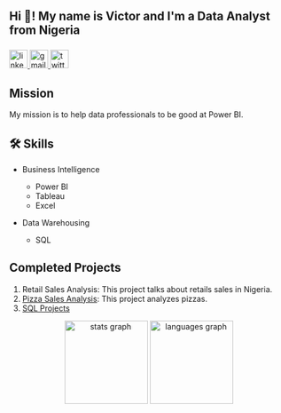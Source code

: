 <h2 align="left">Hi 👋! My name is Victor and I'm a Data Analyst from Nigeria</h2>

###

<div align="left">
  <a href="https://www.linkedin.com/in/biokpo-amachree/" target="_blank">
    <img src="https://img.shields.io/static/v1?message=Connect&logo=linkedin&label=LinkedIn&color=bc6c25&logoColor=white&labelColor=0077B5&style=flat" height="33" alt="linkedin logo"  />
  </a>
  <a href="mailto:amachreevictorb@gmail.com" target="_blank">
    <img src="https://img.shields.io/static/v1?message=Reach&logo=gmail&label=Gmail&color=bc6c25&logoColor=white&labelColor=D14836&style=flat" height="33" alt="gmail logo"  />
  </a>
  <a href="www.x.com/biokpoamachree" target="_blank">
    <img src="https://img.shields.io/static/v1?message=Connect&logo=twitter&label=Twitter&color=bc6c25&logoColor=white&labelColor=1DA1F2&style=flat" height="33" alt="twitter logo"  />
  </a>
</div>

###

## Mission
My mission is to help data professionals to be good at Power BI.

## :hammer_and_wrench: Skills
* Business Intelligence
  * Power BI
  * Tableau
  * Excel

* Data Warehousing
  * SQL
  
## Completed Projects
1. Retail Sales Analysis: This project talks about retails sales in Nigeria.
2. [Pizza Sales Analysis](https://github.com/HopeVictor/Projects): This project analyzes pizzas.
3. [SQL Projects](https://github.com/HopeVictor/SQL-Projects)



<div align="center">
  <img src="https://github-readme-stats.vercel.app/api?username=Songonge&hide_title=false&hide_rank=false&show_icons=true&include_all_commits=true&count_private=true&disable_animations=false&theme=dracula&locale=en&hide_border=false" height="150" alt="stats graph"  />
  <img src="https://github-readme-stats.vercel.app/api/top-langs?username=Songonge&locale=en&hide_title=false&layout=compact&card_width=320&langs_count=5&theme=dracula&hide_border=false" height="150" alt="languages graph"  />
</div>

###

